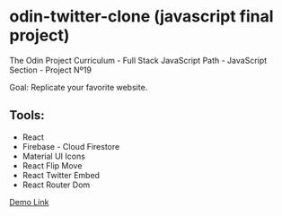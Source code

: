# odin-twitter-clone (javascript final project)

The Odin Project Curriculum - Full Stack JavaScript Path - JavaScript Section - Project Nº19

Goal: Replicate your favorite website.

## Tools:

- React
- Firebase - Cloud Firestore
- Material UI Icons
- React Flip Move
- React Twitter Embed
- React Router Dom

[Demo Link](https://stanimirkosev.github.io/odin-twitter-clone/)
